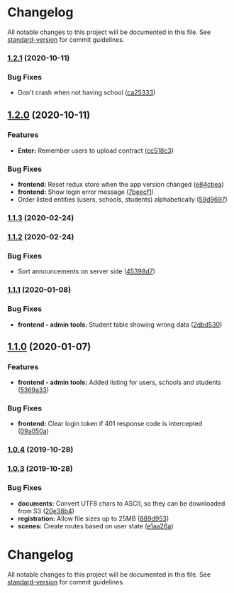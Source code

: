# Changelog

All notable changes to this project will be documented in this file. See [standard-version](https://github.com/conventional-changelog/standard-version) for commit guidelines.

### [1.2.1](https://github.com/gergof/siteMiculbilingv/compare/v1.2.0...v1.2.1) (2020-10-11)


### Bug Fixes

* Don't crash when not having school ([ca25333](https://github.com/gergof/siteMiculbilingv/commit/ca25333f50163067d8ca3b6ab21c52770191d0b1))

## [1.2.0](https://github.com/gergof/siteMiculbilingv/compare/v1.1.3...v1.2.0) (2020-10-11)


### Features

* **Enter:** Remember users to upload contract ([cc518c3](https://github.com/gergof/siteMiculbilingv/commit/cc518c32b3cd317e56c3c8a9c2dfd14c355f7ffa))


### Bug Fixes

* **frontend:** Reset redux store when the app version changed ([e84cbea](https://github.com/gergof/siteMiculbilingv/commit/e84cbea8428c2a5dfc453a50a2d3b57e98867816))
* **frontend:** Show login error message ([7beecf1](https://github.com/gergof/siteMiculbilingv/commit/7beecf12194be9ce8ecfd8ed0266f57bdcad650a))
* Order listed entities (users, schools, students) alphabetically ([59d9697](https://github.com/gergof/siteMiculbilingv/commit/59d969763de9ad39681a2844eba55cd7be1d1184))

### [1.1.3](https://github.com/gergof/siteMiculbilingv/compare/v1.1.2...v1.1.3) (2020-02-24)

### [1.1.2](https://github.com/gergof/siteMiculbilingv/compare/v1.1.1...v1.1.2) (2020-02-24)


### Bug Fixes

* Sort announcements on server side ([45398d7](https://github.com/gergof/siteMiculbilingv/commit/45398d79630b9c91743e277360cb8305454f4a62))

### [1.1.1](https://github.com/gergof/siteMiculbilingv/compare/v1.1.0...v1.1.1) (2020-01-08)


### Bug Fixes

* **frontend - admin tools:** Student table showing wrong data ([2dbd530](https://github.com/gergof/siteMiculbilingv/commit/2dbd5307e948f2c0074bd1d3fdb06802c034b94e))

## [1.1.0](https://github.com/gergof/siteMiculbilingv/compare/v1.0.4...v1.1.0) (2020-01-07)


### Features

* **frontend - admin tools:** Added listing for users, schools and students ([5369a33](https://github.com/gergof/siteMiculbilingv/commit/5369a33f173d3a7070c7d19c73fcbb8d1a38febb))


### Bug Fixes

* **frontend:** Clear login token if 401 response code is intercepted ([09a050a](https://github.com/gergof/siteMiculbilingv/commit/09a050a6e2c1a0f3929882382d2f1d91cbb7f40b))

### [1.0.4](https://github.com/gergof/siteMiculbilingv/compare/v1.0.3...v1.0.4) (2019-10-28)

### [1.0.3](https://github.com/gergof/siteMiculbilingv/compare/v1.0.2...v1.0.3) (2019-10-28)


### Bug Fixes

* **documents:** Convert UTF8 chars to ASCII, so they can be downloaded from S3 ([20e38b4](https://github.com/gergof/siteMiculbilingv/commit/20e38b47b8881b6066de7f17080737ae8a767c56))
* **registration:** Allow file sizes up to 25MB ([889d953](https://github.com/gergof/siteMiculbilingv/commit/889d953d9839697d3e28b3872d6d2934c687ab4d))
* **scenes:** Create routes based on user state ([e1aa26a](https://github.com/gergof/siteMiculbilingv/commit/e1aa26a48ba2f73dd486b1ba79f7d66b7b71293b))

# Changelog

All notable changes to this project will be documented in this file. See [standard-version](https://github.com/conventional-changelog/standard-version) for commit guidelines.
